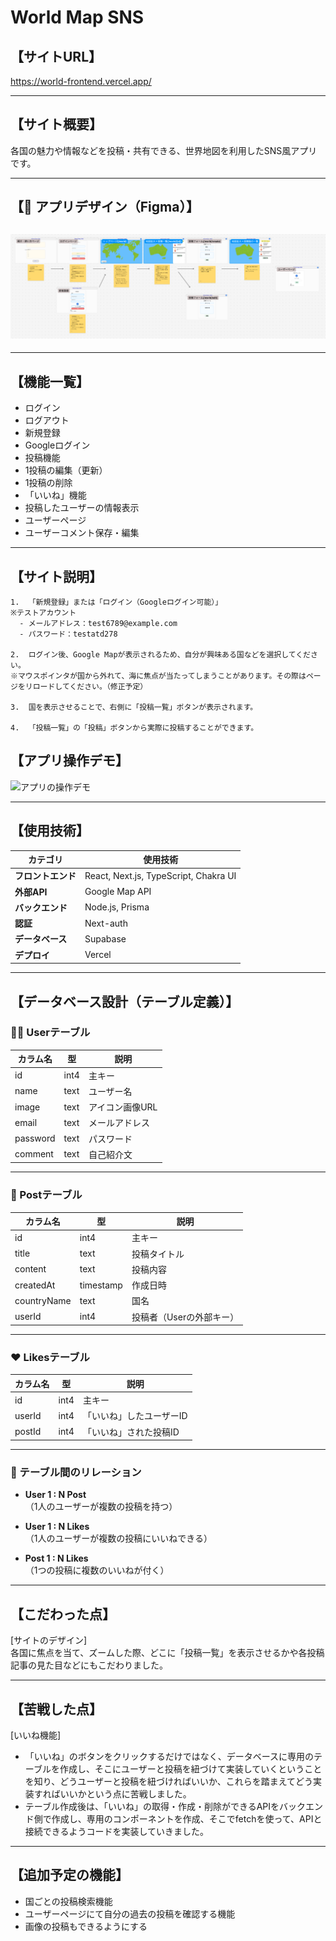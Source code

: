 # World Map SNS

## 【サイトURL】<br>
https://world-frontend.vercel.app/

---

## 【サイト概要】<br>
各国の魅力や情報などを投稿・共有できる、世界地図を利用したSNS風アプリです。

---

## 【🎨 アプリデザイン（Figma）】<br>

## ![デザイン画像](./frontend/public/sample/スクリーンショット%202025-04-18%200.28.58.png)

---

## 【機能一覧】<br>
- ログイン<br/>
- ログアウト<br/>
- 新規登録<br/>
- Googleログイン<br/>
- 投稿機能<br/>
- 1投稿の編集（更新）<br/>
- 1投稿の削除<br/>
- 「いいね」機能<br/>
- 投稿したユーザーの情報表示<br/>
- ユーザーページ<br/>
- ユーザーコメント保存・編集<br/>

---

## 【サイト説明】<br>
```
1.  「新規登録」または「ログイン（Googleログイン可能）」  
※テストアカウント  
  - メールアドレス：test6789@example.com  
  - パスワード：testatd278  
 
2.  ログイン後、Google Mapが表示されるため、自分が興味ある国などを選択してください。  
※マウスポインタが国から外れて、海に焦点が当たってしまうことがあります。その際はページをリロードしてください。（修正予定）

3.  国を表示させることで、右側に「投稿一覧」ボタンが表示されます。

4.  「投稿一覧」の「投稿」ボタンから実際に投稿することができます。
```

## 【アプリ操作デモ】<br>

![アプリの操作デモ](/frontend/public/demo/output.gif)

---

## 【使用技術】 <br>
| カテゴリ       | 使用技術            |
|---------------|----------------------|
| **フロントエンド** | React, Next.js, TypeScript, Chakra UI |
| **外部API** | Google Map API |
| **バックエンド**   | Node.js, Prisma      |
| **認証**         | Next-auth             |
| **データベース**   | Supabase             |
| **デプロイ**     | Vercel               |

---

## 【データベース設計（テーブル定義）】<br>

### 🧑‍💻 Userテーブル<br>

| カラム名  | 型     | 説明         |
|-----------|--------|--------------|
| id        | int4   | 主キー       |
| name      | text   | ユーザー名   |
| image     | text   | アイコン画像URL |
| email     | text   | メールアドレス |
| password  | text   | パスワード   |
| comment   | text   | 自己紹介文   |

---

### 📝 Postテーブル<br>

| カラム名     | 型       | 説明                  |
|--------------|----------|-----------------------|
| id           | int4     | 主キー                |
| title        | text     | 投稿タイトル          |
| content      | text     | 投稿内容              |
| createdAt    | timestamp| 作成日時              |
| countryName  | text     | 国名                  |
| userId       | int4     | 投稿者（Userの外部キー）|

---

### ❤️ Likesテーブル<br>

| カラム名 | 型   | 説明                      |
|----------|------|---------------------------|
| id       | int4 | 主キー                    |
| userId   | int4 | 「いいね」したユーザーID  |
| postId   | int4 | 「いいね」された投稿ID    |

---

### 🔗 テーブル間のリレーション<br>

- **User 1 : N Post**  
  （1人のユーザーが複数の投稿を持つ）

- **User 1 : N Likes**  
  （1人のユーザーが複数の投稿にいいねできる）

- **Post 1 : N Likes**  
  （1つの投稿に複数のいいねが付く）

---

## 【こだわった点】<br>
[サイトのデザイン]  
各国に焦点を当て、ズームした際、どこに「投稿一覧」を表示させるかや各投稿記事の見た目などにもこだわりました。

---

## 【苦戦した点】<br>
[いいね機能]<br>
- 「いいね」のボタンをクリックするだけではなく、データベースに専用のテーブルを作成し、そこにユーザーと投稿を紐づけて実装していくということを知り、どうユーザーと投稿を紐づければいいか、これらを踏まえてどう実装すればいいかという点に苦戦しました。<br/>
-  テーブル作成後は、「いいね」の取得・作成・削除ができるAPIをバックエンド側で作成し、専用のコンポーネントを作成、そこでfetchを使って、APIと接続できるようコードを実装していきました。<br/>

---

## 【追加予定の機能】  <br>
-  国ごとの投稿検索機能<br/>
-  ユーザーページにて自分の過去の投稿を確認する機能<br/>
-  画像の投稿もできるようにする<br/>

